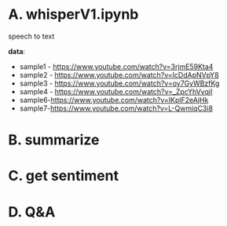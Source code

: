 # A. whisperV1.ipynb
speech to text  

**data**:
  - sample1 - https://www.youtube.com/watch?v=3rjmE59Kta4
  - sample2 - https://www.youtube.com/watch?v=IcDdApNVpY8
  - sample3 - https://www.youtube.com/watch?v=oy7GyWBzfKg
  - sample4 - https://www.youtube.com/watch?v=_ZpcYhVvqjI
  - sample6-https://www.youtube.com/watch?v=IKplF2eAjHk
  - sample7-https://www.youtube.com/watch?v=L-QwmiqC3i8


# B. summarize


# C. get sentiment


# D. Q&A

